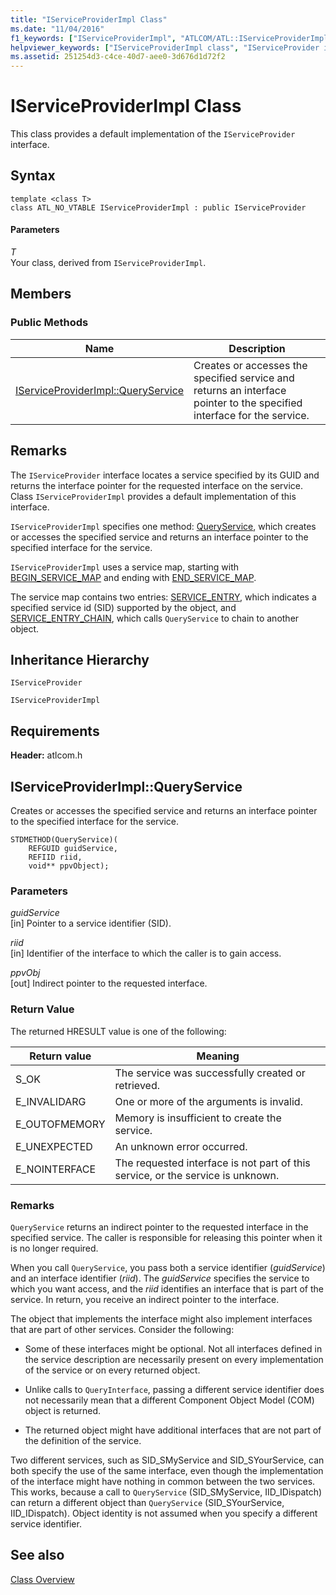 ```yaml
---
title: "IServiceProviderImpl Class"
ms.date: "11/04/2016"
f1_keywords: ["IServiceProviderImpl", "ATLCOM/ATL::IServiceProviderImpl", "ATLCOM/ATL::IServiceProviderImpl::QueryService"]
helpviewer_keywords: ["IServiceProviderImpl class", "IServiceProvider interface, ATL implementation"]
ms.assetid: 251254d3-c4ce-40d7-aee0-3d676d1d72f2
---
```

# IServiceProviderImpl Class

This class provides a default implementation of the `IServiceProvider` interface.

## Syntax

```
template <class T>
class ATL_NO_VTABLE IServiceProviderImpl : public IServiceProvider
```

#### Parameters

*T*<br/>
Your class, derived from `IServiceProviderImpl`.

## Members

### Public Methods

|Name|Description|
|----------|-----------------|
|[IServiceProviderImpl::QueryService](#queryservice)|Creates or accesses the specified service and returns an interface pointer to the specified interface for the service.|

## Remarks

The `IServiceProvider` interface locates a service specified by its GUID and returns the interface pointer for the requested interface on the service. Class `IServiceProviderImpl` provides a default implementation of this interface.

`IServiceProviderImpl` specifies one method: [QueryService](#queryservice), which creates or accesses the specified service and returns an interface pointer to the specified interface for the service.

`IServiceProviderImpl` uses a service map, starting with [BEGIN_SERVICE_MAP](service-map-macros.md#begin_service_map) and ending with [END_SERVICE_MAP](service-map-macros.md#end_service_map).

The service map contains two entries: [SERVICE_ENTRY](service-map-macros.md#service_entry), which indicates a specified service id (SID) supported by the object, and [SERVICE_ENTRY_CHAIN](service-map-macros.md#service_entry_chain), which calls `QueryService` to chain to another object.

## Inheritance Hierarchy

`IServiceProvider`

`IServiceProviderImpl`

## Requirements

**Header:** atlcom.h

## <a name="queryservice"></a> IServiceProviderImpl::QueryService

Creates or accesses the specified service and returns an interface pointer to the specified interface for the service.

```
STDMETHOD(QueryService)(
    REFGUID guidService,
    REFIID riid,
    void** ppvObject);
```

### Parameters

*guidService*<br/>
[in] Pointer to a service identifier (SID).

*riid*<br/>
[in] Identifier of the interface to which the caller is to gain access.

*ppvObj*<br/>
[out] Indirect pointer to the requested interface.

### Return Value

The returned HRESULT value is one of the following:

|Return value|Meaning|
|------------------|-------------|
|S_OK|The service was successfully created or retrieved.|
|E_INVALIDARG|One or more of the arguments is invalid.|
|E_OUTOFMEMORY|Memory is insufficient to create the service.|
|E_UNEXPECTED|An unknown error occurred.|
|E_NOINTERFACE|The requested interface is not part of this service, or the service is unknown.|

### Remarks

`QueryService` returns an indirect pointer to the requested interface in the specified service. The caller is responsible for releasing this pointer when it is no longer required.

When you call `QueryService`, you pass both a service identifier (*guidService*) and an interface identifier (*riid*). The *guidService* specifies the service to which you want access, and the *riid* identifies an interface that is part of the service. In return, you receive an indirect pointer to the interface.

The object that implements the interface might also implement interfaces that are part of other services. Consider the following:

- Some of these interfaces might be optional. Not all interfaces defined in the service description are necessarily present on every implementation of the service or on every returned object.

- Unlike calls to `QueryInterface`, passing a different service identifier does not necessarily mean that a different Component Object Model (COM) object is returned.

- The returned object might have additional interfaces that are not part of the definition of the service.

Two different services, such as SID_SMyService and SID_SYourService, can both specify the use of the same interface, even though the implementation of the interface might have nothing in common between the two services. This works, because a call to `QueryService` (SID_SMyService, IID_IDispatch) can return a different object than `QueryService` (SID_SYourService, IID_IDispatch). Object identity is not assumed when you specify a different service identifier.

## See also

[Class Overview](../../atl/atl-class-overview.md)
